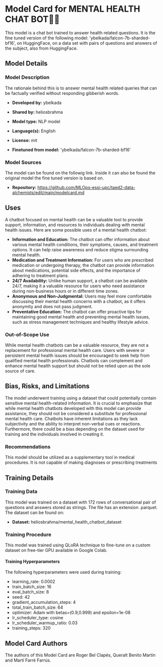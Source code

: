 

# Model Card for MENTAL HEALTH CHAT BOT🤖🏥

This model is a chat bot trained to answer health related questions. It is the fine tuned version of the following model: 'ybelkada/falcon-7b-sharded-bf16', on HuggingFace, on a data set with pairs of questions and answers of the subject, also from HuggingFace.

## Model Details

### Model Description

The rationale behind this is to answer mental health related queries that can be factually verified without responding gibberish words.

- **Developed by:** ybelkada

- **Shared by:** heliosbrahma
- **Model type:** NLP model
- **Language(s):** English
- **License:** mit
- **Finetuned from model:** 'ybelkada/falcon-7b-sharded-bf16'

### Model Sources

The model can be found on the followig link. Inside it can also be found the original model the fine tuned version is based on.

- **Repository:** https://github.com/MLOps-essi-upc/taed2-data-alchemists/edit/main/modelcard.md

## Uses

A chatbot focused on mental health can be a valuable tool to provide support, information, and resources to individuals dealing with mental health issues. Here are some possible uses of a mental health chatbot:

- **Information and Education:** The chatbot can offer information about various mental health conditions, their symptoms, causes, and treatment options. It can help raise awareness and reduce stigma surrounding mental health.
- **Medication and Treatment Information:** For users who are prescribed medication or undergoing therapy, the chatbot can provide information about medications, potential side effects, and the importance of adhering to treatment plans.
- **24/7 Availability:** Unlike human support, a chatbot can be available 24/7, making it a valuable resource for users who need assistance during non-business hours or in different time zones.
- **Anonymous and Non-Judgmental:** Users may feel more comfortable discussing their mental health concerns with a chatbot, as it offers anonymity and does not pass judgment.
- **Preventative Education:** The chatbot can offer proactive tips for maintaining good mental health and preventing mental health issues, such as stress management techniques and healthy lifestyle advice.

### Out-of-Scope Use

While mental health chatbots can be a valuable resource, they are not a replacement for professional mental health care. Users with severe or persistent mental health issues should be encouraged to seek help from qualified mental health professionals. Chatbots can complement and enhance mental health support but should not be relied upon as the sole source of care.

## Bias, Risks, and Limitations

The model underwent training using a dataset that could potentially contain sensitive mental health-related information. It is crucial to emphasize that while mental health chatbots developed with this model can provide assistance, they should not be considered a substitute for professional mental health care. Chatbots have inherent limitations as they lack subjectivity and the ability to interpret non-verbal cues or reactions. Furthermore, there could be a bias depending on the dataset used for training and the individuals involved in creating it.

### Recommendations

This model should be utilized as a supplementary tool in medical procedures. It is not capable of making diagnoses or prescribing treatments

## Training Details

### Training Data

This model was trained on a dataset with 172 rows of conversational pair of questions and answers stored as strings. The file has an extension .parquet.
The dataset can be found on:

- **Dataset:** heliosbrahma/mental_health_chatbot_dataset

### Training Procedure 
This model was trained using QLoRA technique to fine-tune on a custom dataset on free-tier GPU available in Google Colab.


#### Training Hyperparameters
The following hyperparameters were used during training:

- learning_rate: 0.0002
- train_batch_size: 16
- eval_batch_size: 8
- seed: 42
- gradient_accumulation_steps: 4
- total_train_batch_size: 64
- optimizer: Adam with betas=(0.9,0.999) and epsilon=1e-08
- lr_scheduler_type: cosine
- lr_scheduler_warmup_ratio: 0.03
- training_steps: 320


## Model Card Authors
The authors of this Model Card are Roger Bel Clapés, Queralt Benito Martín and Martí Farré Farrús.
